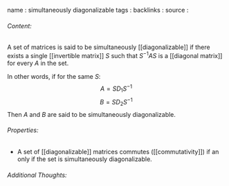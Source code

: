 name : simultaneously diagonalizable
tags : 
backlinks : 
source : 

###### Content:
A set of matrices is said to be simultaneously [[diagonalizable]] if there exists a single [[invertible matrix]] $S$ such that $S^{-1}AS$ is a [[diagonal matrix]] for every $A$ in the set.

In other words, if for the same $S$:
$$A = SD_1S^{-1}$$
$$B=SD_2S^{-1}$$
Then $A$ and $B$ are said to be simultaneously diagonalizable.

###### Properties:
- A set of [[diagonalizable]] matrices commutes ([[commutativity]]) if an only if the set is simultaneously diagonalizable.

###### Additional Thoughts:
